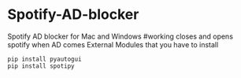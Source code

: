 # Spotify-AD-blocker
Spotify AD blocker for Mac and Windows
#working
    closes and opens spotify when AD comes
External Modules that you have to install
```python:
pip install pyautogui
pip install spotipy
```